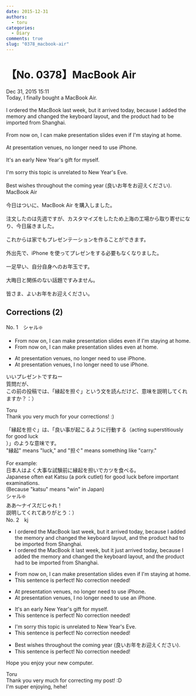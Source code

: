 ```yaml
---
date: 2015-12-31
authors:
  - toru
categories:
  - Diary
comments: true
slug: "0378_macbook-air"
---
```


# 【No. 0378】MacBook Air
<div class="date">Dec 31, 2015 15:11</div>
<div id="post"><div id="body_show_ori">
Today, I finally bought a MacBook Air.<br/><br/>I ordered the MacBook last week, but it arrived today, because I added the memory and changed the keyboard layout, and the product had to be imported from Shanghai.<br/><br/>From now on, I can make presentation slides even if I'm staying at home.<br/><br/>At presentation venues, no longer need to use iPhone.<br/><br/>It's an early New Year's gift for myself.<br/><br/>I'm sorry this topic is unrelated to New Year's Eve.<br/><br/>Best wishes throughout the coming year (良いお年をお迎えください).
</div></div>

<!-- more -->

<div id="post_ja"><div id="body_show_mo">
MacBook Air<br/><br/>今日はついに、MacBook Air を購入しました。<br/><br/>注文したのは先週ですが、カスタマイズをしたため上海の工場から取り寄せになり、今日届きました。<br/><br/>これからは家でもプレゼンテーションを作ることができます。<br/><br/>外出先で、iPhone を使ってプレゼンをする必要もなくなりました。<br/><br/>一足早い、自分自身へのお年玉です。<br/><br/>大晦日と関係のない話題ですみません。<br/><br/>皆さま、よいお年をお迎えください。
</div></div>

## Corrections (2)
<div id="block"><div class="first_name"> No. 1　<span class="just_name">シャル❇️</span></div><div id="block2">
<ul class="correction_field">
<li class="incorrect">From now on, I can make presentation slides even if I'm staying at home.</li>
<li class="corrected correct">
From now on, I can make presentation slides even at home.
</li>
</ul>
<ul class="correction_field">
<li class="incorrect">At presentation venues, no longer need to use iPhone.</li>
<li class="corrected correct">
At presentation venues, I no longer need to use iPhone.
</li>
</ul>
<p class="comment_small">
 いいプレゼントですねー
 <br/>
 質問だが、
 <br/>
 この前の投稿では、「縁起を担ぐ」という文を読んだけど、意味を説明してくれますか？：）
</p>

</div><div class="name"><span class="just_name">Toru</span><br>
Thank you very much for your corrections! :)<br/><br/>「縁起を担ぐ」は、「良い事が起こるように行動する（acting superstitiously for good luck<br/>）」のような意味です。<br/>"縁起" means "luck," and "担ぐ" means something like "carry."<br/><br/>For example:<br/>日本人はよく大事な試験前に縁起を担いでカツを食べる。<br/>Japanese often eat Katsu (a pork cutlet) for good luck before important examinations.<br/>(Because "katsu" means "win" in Japan)
</div>
<div class="name"><span class="just_name">シャル❇️</span><br>
ああ～ナイスだじゃれ！<br/>説明してくれてありがとう：）
</div>
</div>
<div id="block"><div class="first_name"> No. 2　<span class="just_name">kj</span></div><div id="block2">
<ul class="correction_field">
<li class="incorrect">I ordered the MacBook last week, but it arrived today, because I added the memory and changed the keyboard layout, and the product had to be imported from Shanghai.</li>
<li class="corrected correct">
I ordered <span class="sline">the MacBook</span> <span class="f_blue">it </span>last week, but it <span class="f_blue">just </span>arrived today, because I added <span class="sline">the</span> memory and changed the keyboard layout, and the product had to be imported from Shanghai.
</li>
</ul>
<ul class="correction_field">
<li class="incorrect">From now on, I can make presentation slides even if I'm staying at home.</li>
<li class="corrected perfect">This sentence is perfect! No correction needed!</li>
</ul>
<ul class="correction_field">
<li class="incorrect">At presentation venues, no longer need to use iPhone.</li>
<li class="corrected correct">
At presentation venues, <span class="f_blue">I </span>no longer need to use <span class="f_blue">an </span>iPhone.
</li>
</ul>
<ul class="correction_field">
<li class="incorrect">It's an early New Year's gift for myself.</li>
<li class="corrected perfect">This sentence is perfect! No correction needed!</li>
</ul>
<ul class="correction_field">
<li class="incorrect">I'm sorry this topic is unrelated to New Year's Eve.</li>
<li class="corrected perfect">This sentence is perfect! No correction needed!</li>
</ul>
<ul class="correction_field">
<li class="incorrect">Best wishes throughout the coming year (良いお年をお迎えください).</li>
<li class="corrected perfect">This sentence is perfect! No correction needed!</li>
</ul>
<p class="comment_small">
 Hope you enjoy your new computer.
</p>

</div><div class="name"><span class="just_name">Toru</span><br>
Thank you very much for correcting my post! :D<br/>I'm super enjoying, hehe!
</div>
</div>
